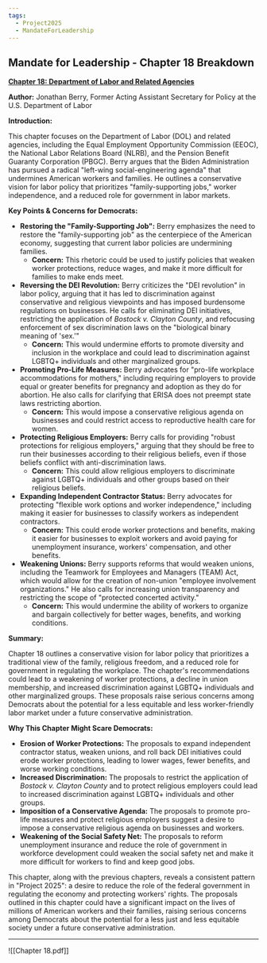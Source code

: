 ```yaml
---
tags:
  - Project2025
  - MandateForLeadership
---
```

## Mandate for Leadership - Chapter 18 Breakdown

**[Chapter 18: Department of Labor and Related Agencies](../../documents/project_2025_chapters/chapter_18.pdf)**

**Author:** Jonathan Berry, Former Acting Assistant Secretary for Policy at the U.S. Department of Labor

**Introduction:**

This chapter focuses on the Department of Labor (DOL) and related agencies, including the Equal Employment Opportunity Commission (EEOC), the National Labor Relations Board (NLRB), and the Pension Benefit Guaranty Corporation (PBGC). Berry argues that the Biden Administration has pursued a radical "left-wing social-engineering agenda" that undermines American workers and families. He outlines a conservative vision for labor policy that prioritizes "family-supporting jobs," worker independence, and a reduced role for government in labor markets.

**Key Points & Concerns for Democrats:**

* **Restoring the "Family-Supporting Job":** Berry emphasizes the need to restore the "family-supporting job" as the centerpiece of the American economy, suggesting that current labor policies are undermining families.
    * **Concern:** This rhetoric could be used to justify policies that weaken worker protections, reduce wages, and make it more difficult for families to make ends meet.
* **Reversing the DEI Revolution:** Berry criticizes the "DEI revolution" in labor policy, arguing that it has led to discrimination against conservative and religious viewpoints and has imposed burdensome regulations on businesses. He calls for eliminating DEI initiatives, restricting the application of *Bostock v. Clayton County*, and refocusing enforcement of sex discrimination laws on the "biological binary meaning of 'sex.'"
    * **Concern:** This would undermine efforts to promote diversity and inclusion in the workplace and could lead to discrimination against LGBTQ+ individuals and other marginalized groups.
* **Promoting Pro-Life Measures:** Berry advocates for "pro-life workplace accommodations for mothers," including requiring employers to provide equal or greater benefits for pregnancy and adoption as they do for abortion. He also calls for clarifying that ERISA does not preempt state laws restricting abortion.
    * **Concern:** This would impose a conservative religious agenda on businesses and could restrict access to reproductive health care for women.
* **Protecting Religious Employers:** Berry calls for providing "robust protections for religious employers," arguing that they should be free to run their businesses according to their religious beliefs, even if those beliefs conflict with anti-discrimination laws.
    * **Concern:** This could allow religious employers to discriminate against LGBTQ+ individuals and other groups based on their religious beliefs.
* **Expanding Independent Contractor Status:** Berry advocates for protecting "flexible work options and worker independence," including making it easier for businesses to classify workers as independent contractors.
    * **Concern:** This could erode worker protections and benefits, making it easier for businesses to exploit workers and avoid paying for unemployment insurance, workers' compensation, and other benefits.
* **Weakening Unions:** Berry supports reforms that would weaken unions, including the Teamwork for Employees and Managers (TEAM) Act, which would allow for the creation of non-union "employee involvement organizations." He also calls for increasing union transparency and restricting the scope of "protected concerted activity."
    * **Concern:** This would undermine the ability of workers to organize and bargain collectively for better wages, benefits, and working conditions.

**Summary:**

Chapter 18 outlines a conservative vision for labor policy that prioritizes a traditional view of the family, religious freedom, and a reduced role for government in regulating the workplace. The chapter's recommendations could lead to a weakening of worker protections, a decline in union membership, and increased discrimination against LGBTQ+ individuals and other marginalized groups. These proposals raise serious concerns among Democrats about the potential for a less equitable and less worker-friendly labor market under a future conservative administration.

**Why This Chapter Might Scare Democrats:**

* **Erosion of Worker Protections:** The proposals to expand independent contractor status, weaken unions, and roll back DEI initiatives could erode worker protections, leading to lower wages, fewer benefits, and worse working conditions.
* **Increased Discrimination:** The proposals to restrict the application of *Bostock v. Clayton County* and to protect religious employers could lead to increased discrimination against LGBTQ+ individuals and other groups.
* **Imposition of a Conservative Agenda:** The proposals to promote pro-life measures and protect religious employers suggest a desire to impose a conservative religious agenda on businesses and workers.
* **Weakening of the Social Safety Net:** The proposals to reform unemployment insurance and reduce the role of government in workforce development could weaken the social safety net and make it more difficult for workers to find and keep good jobs.

This chapter, along with the previous chapters, reveals a consistent pattern in "Project 2025": a desire to reduce the role of the federal government in regulating the economy and protecting workers' rights. The proposals outlined in this chapter could have a significant impact on the lives of millions of American workers and their families, raising serious concerns among Democrats about the potential for a less just and less equitable society under a future conservative administration. 

----

![[Chapter 18.pdf]]